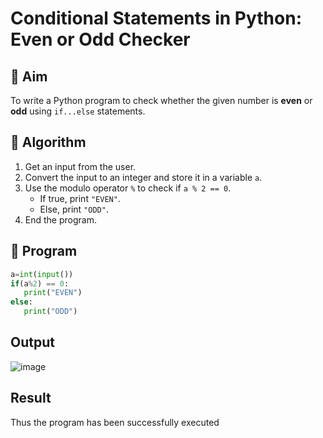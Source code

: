 # Conditional Statements in Python: Even or Odd Checker

## 🎯 Aim
To write a Python program to check whether the given number is **even** or **odd** using `if...else` statements.

## 🧠 Algorithm
1. Get an input from the user.
2. Convert the input to an integer and store it in a variable `a`.
3. Use the modulo operator `%` to check if `a % 2 == 0`.
   - If true, print `"EVEN"`.
   - Else, print `"ODD"`.
4. End the program.

## 🧾 Program
```py
a=int(input())
if(a%2) == 0: 
   print("EVEN") 
else:
   print("ODD")
```
## Output
![image](https://github.com/user-attachments/assets/f76bcae0-6217-4750-bd26-e48481e50dab)

## Result
Thus the program has been successfully executed 
